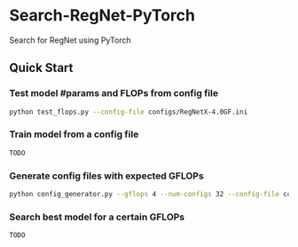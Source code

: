 # Search-RegNet-PyTorch
Search for RegNet using PyTorch


## Quick Start
### Test model #params and FLOPs from config file
```bash
python test_flops.py --config-file configs/RegNetX-4.0GF.ini
```

### Train model from a config file
```bash
TODO
```

### Generate config files with expected GFLOPs
```bash
python config_generator.py --gflops 4 --num-configs 32 --config-file configs/RegNetX-4.0GF
```

### Search best model for a certain GFLOPs
```bash
TODO
```